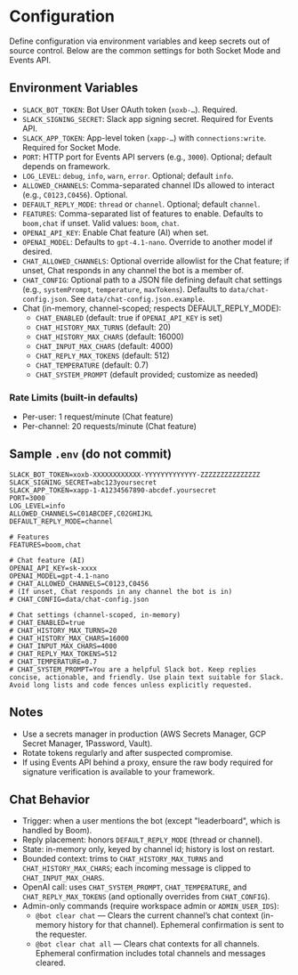 # Configuration

Define configuration via environment variables and keep secrets out of source control. Below are the common settings for both Socket Mode and Events API.

## Environment Variables
- `SLACK_BOT_TOKEN`: Bot User OAuth token (`xoxb-…`). Required.
- `SLACK_SIGNING_SECRET`: Slack app signing secret. Required for Events API.
- `SLACK_APP_TOKEN`: App-level token (`xapp-…`) with `connections:write`. Required for Socket Mode.
- `PORT`: HTTP port for Events API servers (e.g., `3000`). Optional; default depends on framework.
- `LOG_LEVEL`: `debug`, `info`, `warn`, `error`. Optional; default `info`.
- `ALLOWED_CHANNELS`: Comma-separated channel IDs allowed to interact (e.g., `C0123,C0456`). Optional.
- `DEFAULT_REPLY_MODE`: `thread` or `channel`. Optional; default `channel`.
- `FEATURES`: Comma-separated list of features to enable. Defaults to `boom,chat` if unset. Valid values: `boom`, `chat`.
- `OPENAI_API_KEY`: Enable Chat feature (AI) when set.
- `OPENAI_MODEL`: Defaults to `gpt-4.1-nano`. Override to another model if desired.
- `CHAT_ALLOWED_CHANNELS`: Optional override allowlist for the Chat feature; if unset, Chat responds in any channel the bot is a member of.
- `CHAT_CONFIG`: Optional path to a JSON file defining default chat settings (e.g., `systemPrompt`, `temperature`, `maxTokens`). Defaults to `data/chat-config.json`. See `data/chat-config.json.example`.
- Chat (in-memory, channel-scoped; respects DEFAULT_REPLY_MODE):
  - `CHAT_ENABLED` (default: true if `OPENAI_API_KEY` is set)
  - `CHAT_HISTORY_MAX_TURNS` (default: 20)
  - `CHAT_HISTORY_MAX_CHARS` (default: 16000)
  - `CHAT_INPUT_MAX_CHARS` (default: 4000)
  - `CHAT_REPLY_MAX_TOKENS` (default: 512)
  - `CHAT_TEMPERATURE` (default: 0.7)
  - `CHAT_SYSTEM_PROMPT` (default provided; customize as needed)

### Rate Limits (built-in defaults)
- Per-user: 1 request/minute (Chat feature)
- Per-channel: 20 requests/minute (Chat feature)

## Sample `.env` (do not commit)
```
SLACK_BOT_TOKEN=xoxb-XXXXXXXXXXXX-YYYYYYYYYYYYY-ZZZZZZZZZZZZZZZ
SLACK_SIGNING_SECRET=abc123yoursecret
SLACK_APP_TOKEN=xapp-1-A1234567890-abcdef.yoursecret
PORT=3000
LOG_LEVEL=info
ALLOWED_CHANNELS=C01ABCDEF,C02GHIJKL
DEFAULT_REPLY_MODE=channel

# Features
FEATURES=boom,chat

# Chat feature (AI)
OPENAI_API_KEY=sk-xxxx
OPENAI_MODEL=gpt-4.1-nano
# CHAT_ALLOWED_CHANNELS=C0123,C0456
# (If unset, Chat responds in any channel the bot is in)
# CHAT_CONFIG=data/chat-config.json

# Chat settings (channel-scoped, in-memory)
# CHAT_ENABLED=true
# CHAT_HISTORY_MAX_TURNS=20
# CHAT_HISTORY_MAX_CHARS=16000
# CHAT_INPUT_MAX_CHARS=4000
# CHAT_REPLY_MAX_TOKENS=512
# CHAT_TEMPERATURE=0.7
# CHAT_SYSTEM_PROMPT=You are a helpful Slack bot. Keep replies concise, actionable, and friendly. Use plain text suitable for Slack. Avoid long lists and code fences unless explicitly requested.
```

## Notes
- Use a secrets manager in production (AWS Secrets Manager, GCP Secret Manager, 1Password, Vault).
- Rotate tokens regularly and after suspected compromise.
- If using Events API behind a proxy, ensure the raw body required for signature verification is available to your framework.

## Chat Behavior
- Trigger: when a user mentions the bot (except "leaderboard", which is handled by Boom).
- Reply placement: honors `DEFAULT_REPLY_MODE` (thread or channel).
- State: in-memory only, keyed by channel id; history is lost on restart.
- Bounded context: trims to `CHAT_HISTORY_MAX_TURNS` and `CHAT_HISTORY_MAX_CHARS`; each incoming message is clipped to `CHAT_INPUT_MAX_CHARS`.
- OpenAI call: uses `CHAT_SYSTEM_PROMPT`, `CHAT_TEMPERATURE`, and `CHAT_REPLY_MAX_TOKENS` (and optionally overrides from `CHAT_CONFIG`).
- Admin-only commands (require workspace admin or `ADMIN_USER_IDS`):
  - `@bot clear chat` — Clears the current channel’s chat context (in-memory history for that channel). Ephemeral confirmation is sent to the requester.
  - `@bot clear chat all` — Clears chat contexts for all channels. Ephemeral confirmation includes total channels and messages cleared.

